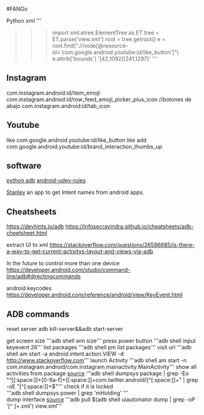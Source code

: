 #FANGo


Python xml
'''
>>> import xml.etree.ElementTree as ET
>>> tree = ET.parse('view.xml')
>>> root = tree.getroot()
>>> e = root.find(".//node[@resource-id='com.google.android.youtube:id/like_button']")
>>> e.attrib['bounds']
'[42,1092][241,1297]'
'''
## Instagram

com.instagram.android:id/item_emoji
com.instagram.android:id/row_feed_emoji_picker_plus_icon
//botones de abajo
com.instagram.android:id/tab_icon

## Youtube 
like
com.google.android.youtube:id/like_button
like add
com.google.android.youtube:id/brand_interaction_thumbs_up


## software

[python adb](https://github.com/google/python-adb)
[android-udev-rules](https://github.com/M0Rf30/android-udev-rules.git) 

[Stanley](https://f-droid.org/en/packages/fr.xgouchet.packageexplorer/) an app to get Intent names from android apps.

## Cheatsheets

https://devhints.io/adb
https://infosecravindra.github.io/cheatsheets/adb-cheetsheet.html

extract UI to xml
https://stackoverflow.com/questions/26586685/is-there-a-way-to-get-current-activitys-layout-and-views-via-adb

In the future to control more than one device
https://developer.android.com/studio/command-line/adb#directingcommands

android keycodes
https://developer.android.com/reference/android/view/KeyEvent.html

## ADB commands

reset server
adb kill-server&&adb start-server

get screen size
'''adb shell wm size'''
press power button 
'''adb shell input keyevent 26'''
list packages
'''adb shell pm list packages'''
visit url
'''adb shell am start -a android.intent.action.VIEW -d http://www.stackoverflow.com'''
launch Activity
'''adb shell am start -n com.instagram.android/com.instagram.mainactivity.MainActivity'''
show all activities from package [source](https://stackoverflow.com/a/51649936/2205297)
'''adb shell dumpsys package | grep -Eo "^[[:space:]]+[0-9a-f]+[[:space:]]+com.twitter.android/[^[:space:]]+" | grep -oE "[^[:space:]]+$"'''
check if it is locked  
'''adb shell dumpsys power | grep 'mHolding' '''  
dump interface [source](https://stackoverflow.com/a/39923793/2205297)
'''adb pull $(adb shell uiautomator dump | grep -oP '[^ ]+.xml') view.xml'''
